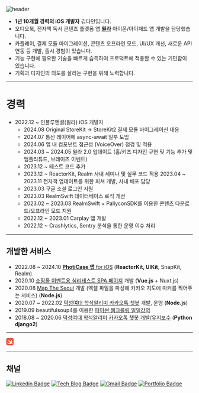 ![header](https://capsule-render.vercel.app/api?type=waving&color=2D9CDB&height=200&section=header&text=iOS%20개발자&fontColor=ffffff&fontSize=60)  
- **1년 10개월 경력의 iOS 개발자** 김다인입니다.
- 오디오북, 전자책 독서 콘텐츠 플랫폼 앱 **[윌라](https://apps.apple.com/kr/app/%EC%9C%8C%EB%9D%BC/id1250319483)** 아이폰/아이패드 앱 개발을 담당했습니다.
- 카플레이, 결제 모듈 마이그레이션, 콘텐츠 오프라인 모드, UI/UX 개선, 새로운 API 연동 등 개발, 출시 경험이 있습니다.
- 기능 구현에 필요한 기술을 빠르게 습득하여 프로덕트에 적용할 수 있는 기민함이 있습니다.
- 기획과 디자인의 의도를 살리는 구현을 위해 노력합니다.
  
---
# 경력
- 2022.12 ~ 인플루엔셜(윌라) iOS 개발자
  - 2024.08 Original StoreKit -> StoreKit2 결제 모듈 마이그레이션 대응
  - 2024.07 통신 레이어에 async-await 일부 도입
  - 2024.06 앱 내 컴포넌트 접근성 (VoiceOver) 점검 및 적용
  - 2024.03 ~ 2024.05 윌라 2.0 업데이트 (홈/키즈 디자인 구현 및 기능 추가 및 앰플리튜드, 브레이즈 이벤트)
  - 2023.12 ~ 테스트 코드 추가
  - 2023.12 ~ ReactorKit, Realm 사내 세미나 및 실무 코드 적용
    2023.04 ~ 2023.11 전자책 업데이트를 위한 피쳐 개발, 사내 배포 담당
  - 2023.03 구글 소셜 로그인 지원
  - 2023.03 RealmSwift 데이터베이스 로직 개선
  - 2023.02 ~ 2023.03 RealmSwift + PallyconSDK를 이용한 콘텐츠 다운로드/오프라인 모드 지원
  - 2022.12 ~ 2023.01 Carplay 앱 개발
  - 2022.12 ~ Crashlytics, Sentry 분석을 통한 운영 이슈 처리
---
## 개발한 서비스
- 2022.08 ~ 2024.10 [**PhotiCase 앱** for iOS](https://apps.apple.com/kr/app/%ED%8F%AC%ED%8B%B0%EC%BC%80%EC%9D%B4%EC%8A%A4/id6443459422) (**ReactorKit, UIKit**, SnapKit, Realm)
- 2020.10 [쇼핑몰 이벤트용 심리테스트 SPA 페이지](https://coffee-mindtest.github.io/build-the-test/) 개발 (**Vue.js** + Nuxt.js)
- 2020.08 [Map The Seoul](https://github.com/dev-dain/Map-The-Seoul) 개발 (엑셀 파일을 파싱해 카카오 지도에 마커를 찍어주는 서비스) (**Node.js**)
- 2020.07 ~ 2022.02 [덕성여대 학식알리미 카카오톡 챗봇](https://github.com/dev-dain/Duksung-meal-js) 개발, 운영 (**Node.js**)
- 2019.09 beautifulsoup4를 이용한 [파이썬 웹크롤링 일일강의](https://github.com/dev-dain/python-crawling-example)
- 2018.08 ~ 2020.06 [덕성여대 학식알리미 카카오톡 챗봇 개발/유지보수](https://github.com/dev-dain/Duksung-meal-for-kakao) (**Python django2**)

---
<code><img height="20" src="https://raw.githubusercontent.com/github/explore/80688e429a7d4ef2fca1e82350fe8e3517d3494d/topics/swift/swift.png"></code>

---
## 채널  
[![Linkedin Badge](https://img.shields.io/badge/-LinkedIn-blue?style=flat-square&logo=Linkedin&logoColor=white&link=https://www.linkedin.com/in/dev-dain/)](https://www.linkedin.com/in/dev-dain/)
[![Tech Blog Badge](http://img.shields.io/badge/-Tech%20blog-black?style=flat-square&logo=github&link=https://dev-dain.tistory.com/)](https://dev-dain.tistory.com/)
[![Gmail Badge](https://img.shields.io/badge/-Gmail-d14836?style=flat-square&logo=Gmail&logoColor=white&link=mailto:dev.dain.k@gmail.com)](mailto:dev.dain.k@gmail.com)
[![Portfolio Badge](https://img.shields.io/badge/Portfolio-ffffff?style=flat-square&logo=Notion&logoColor=black&link=https://www.notion.so/af94dc3f80c54bf18983870eaee6ab96)](https://www.notion.so/af94dc3f80c54bf18983870eaee6ab96)

